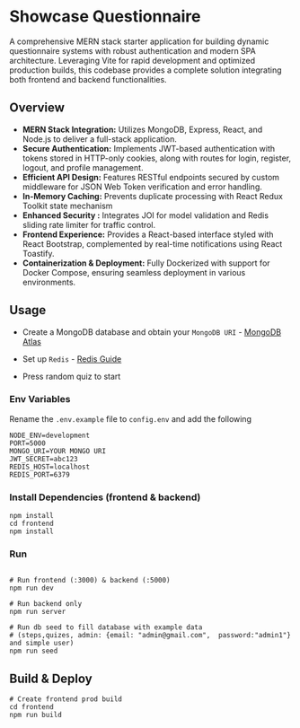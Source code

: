 # Showcase Questionnaire

A comprehensive MERN stack starter application for building dynamic questionnaire systems with robust authentication and modern SPA architecture. Leveraging Vite for rapid development and optimized production builds, this codebase provides a complete solution integrating both frontend and backend functionalities.

## Overview

- **MERN Stack Integration:** Utilizes MongoDB, Express, React, and Node.js to deliver a full-stack application.
- **Secure Authentication:** Implements JWT-based authentication with tokens stored in HTTP-only cookies, along with routes for login, register, logout, and profile management.
- **Efficient API Design:** Features RESTful endpoints secured by custom middleware for JSON Web Token verification and error handling.
- **In-Memory Caching:** Prevents duplicate processing with React Redux Toolkit state mechanism
- **Enhanced Security :** Integrates JOI for model validation and Redis sliding rate limiter for traffic control.
- **Frontend Experience:** Provides a React-based interface styled with React Bootstrap, complemented by real-time notifications using React Toastify.
- **Containerization & Deployment:** Fully Dockerized with support for Docker Compose, ensuring seamless deployment in various environments.

## Usage

- Create a MongoDB database and obtain your `MongoDB URI` - [MongoDB Atlas](https://www.mongodb.com/cloud/atlas/register)
- Set up `Redis` - [Redis Guide](https://redis.io/docs/latest/operate/oss_and_stack/install/install-redis/)

- Press random quiz to start

### Env Variables

Rename the `.env.example` file to `config.env` and add the following

```
NODE_ENV=development
PORT=5000
MONGO_URI=YOUR MONGO URI
JWT_SECRET=abc123
REDIS_HOST=localhost
REDIS_PORT=6379

```

### Install Dependencies (frontend & backend)

```
npm install
cd frontend
npm install
```

### Run

```

# Run frontend (:3000) & backend (:5000)
npm run dev

# Run backend only
npm run server

# Run db seed to fill database with example data
# (steps,quizes, admin: {email: "admin@gmail.com",  password:"admin1"} and simple user)
npm run seed
```

## Build & Deploy

```
# Create frontend prod build
cd frontend
npm run build
```
